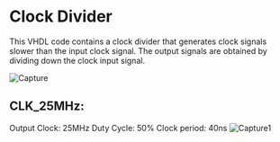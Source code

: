 # Clock Divider
This VHDL code contains a clock divider that generates clock signals slower than the input clock signal. The output signals are obtained by dividing down the clock input signal. 

![Capture](https://github.com/kiba6563/VHDL/assets/127403893/706f6c72-07b2-4ca2-97cb-d19edece59e6)

## CLK_25MHz:
Output Clock: 25MHz
Duty Cycle: 50%
Clock period: 40ns
![Capture1](https://github.com/kiba6563/VHDL/assets/127403893/f630b27f-2edd-49a1-9157-11621865f617)
